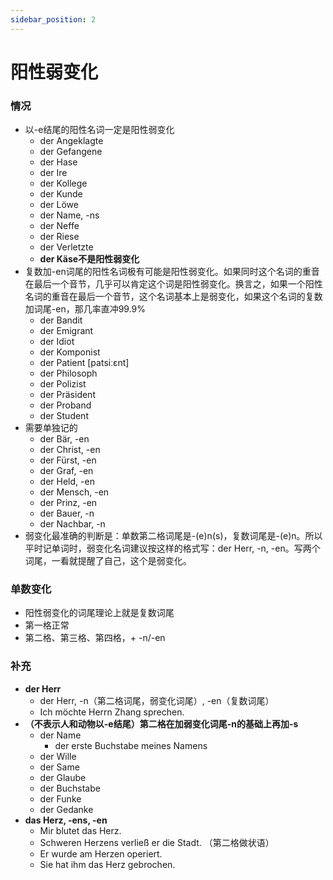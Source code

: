 ```yaml
---
sidebar_position: 2
---
```


# 阳性弱变化

### 情况

* 以-e结尾的阳性名词一定是阳性弱变化
  * der Angeklagte
  * der Gefangene
  * der Hase
  * der Ire
  * der Kollege
  * der Kunde
  * der Löwe
  * der Name, -ns
  * der Neffe
  * der Riese
  * der Verletzte
  * **der Käse不是阳性弱变化**
* 复数加-en词尾的阳性名词极有可能是阳性弱变化。如果同时这个名词的重音在最后一个音节，几乎可以肯定这个词是阳性弱变化。换言之，如果一个阳性名词的重音在最后一个音节，这个名词基本上是弱变化，如果这个名词的复数加词尾-en，那几率直冲99.9%
  * der Bandit
  * der Emigrant
  * der Idiot
  * der Komponist
  * der Patient [patsiːɛnt]
  * der Philosoph
  * der Polizist
  * der Präsident
  * der Proband
  * der Student
* 需要单独记的
  * der Bär, -en
  * der Christ, -en
  * der Fürst, -en
  * der Graf, -en
  * der Held, -en
  * der Mensch, -en
  * der Prinz, -en
  * der Bauer, -n
  * der Nachbar, -n
* 弱变化最准确的判断是：单数第二格词尾是-(e)n(s)，复数词尾是-(e)n。所以平时记单词时，弱变化名词建议按这样的格式写：der Herr, -n, -en。写两个词尾，一看就提醒了自己，这个是弱变化。

### 单数变化

* 阳性弱变化的词尾理论上就是复数词尾
* 第一格正常
* 第二格、第三格、第四格，+ -n/-en

### 补充

* **der Herr**
  * der Herr, -n（第二格词尾，弱变化词尾）, -en（复数词尾）
  * Ich möchte Herrn Zhang sprechen.
* **（不表示人和动物以-e结尾）第二格在加弱变化词尾-n的基础上再加-s**
  * der Name
    * der erste Buchstabe meines Namens
  * der Wille
  * der Same
  * der Glaube
  * der Buchstabe
  * der Funke
  * der Gedanke
* **das Herz, -ens, -en**
  * Mir blutet das Herz.
  * Schweren Herzens verließ er die Stadt. （第二格做状语）
  * Er wurde am Herzen operiert.
  * Sie hat ihm das Herz gebrochen.

